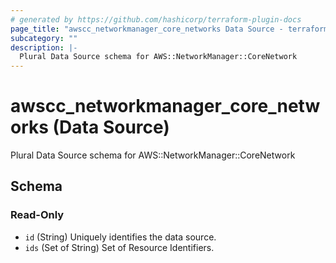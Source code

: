 ```yaml
---
# generated by https://github.com/hashicorp/terraform-plugin-docs
page_title: "awscc_networkmanager_core_networks Data Source - terraform-provider-awscc"
subcategory: ""
description: |-
  Plural Data Source schema for AWS::NetworkManager::CoreNetwork
---
```


# awscc_networkmanager_core_networks (Data Source)

Plural Data Source schema for AWS::NetworkManager::CoreNetwork



<!-- schema generated by tfplugindocs -->
## Schema

### Read-Only

- `id` (String) Uniquely identifies the data source.
- `ids` (Set of String) Set of Resource Identifiers.


